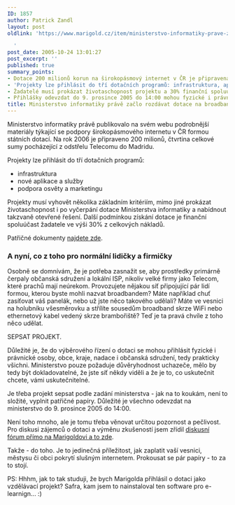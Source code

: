 ```yaml
---
ID: 1857
author: Patrick Zandl
layout: post
oldlink: 'https://www.marigold.cz/item/ministerstvo-informatiky-prave-zaclo-rozdavat-dotace-na-broadband-internet-poslete-mu-cislo-uctu

  '
post_date: 2005-10-24 13:01:27
post_excerpt: ''
published: true
summary_points:
- Dotace 200 milionů korun na širokopásmový internet v ČR je připravena pro rok 2006.
- 'Projekty lze přihlásit do tří dotačních programů: infrastruktura, aplikace, osvěta.'
- Žadatelé musí prokázat životaschopnost projektu a 30% finanční spoluúčast.
- Přihlášky odevzdat do 9. prosince 2005 do 14:00 mohou fyzické i právnické osoby.
title: Ministerstvo informatiky právě začlo rozdávat dotace na broadband internet. Pošlete mu číslo účtu…
---
```


<p>Ministerstvo informatiky právě publikovalo na svém webu podrobnější materiály týkající se podpory širokopásmového internetu v ČR formou státních dotací. Na rok 2006 je připraveno 200 milionů, čtvrtina celkové sumy pocházející z odstřelu Telecomu do Madridu. </p>

<p>Projekty lze přihlásit do tří dotačních programů: </p>

<ul>
<li>infrastruktura</li>
<li>nové aplikace a služby</li>
<li>podpora osvěty a marketingu</li>
</ul>
<p> Projekty musí vyhovět několika základním kritériím, mimo jiné prokázat životaschopnost i po vyčerpání dotace Ministerstva informatiky a nabídnout takzvaně otevřené řešení. Další podmínkou získání dotace je finanční spoluúčast žadatele ve výši 30% z celkových nákladů. </p>

<p>Patřičné dokumenty <a href="http://www.micr.cz/scripts/detail.php?id=2788">najdete zde</a>.</p>

<h3>A nyní, co z toho pro normální lidičky a firmičky</h3>
<p>Osobně se domnívám, že je potřeba zasnažit se, aby prostředky primárně čerpaly občanská sdružení a lokální ISP, nikoliv velké firmy jako Telecom, které prachů mají neúrekom. Provozujete nějakou síť připojující pár lidí formou, kterou byste mohli nazvat broadbandem? Máte například chuť zasíťovat váš panelák, nebo už jste něco takového udělali? Máte ve vesnici na holubníku všesměrovku a střílíte sousedům broadband skrze WiFi nebo ethernetový kabel vedený skrze brambořiště? Teď je ta pravá chvíle z toho něco udělat. </p>

<p>SEPSAT PROJEKT.</p>

<p>Důležité je, že do výběrového řízení o dotaci se mohou přihlásit fyzické i právnické osoby, obce, kraje, nadace i občanská sdružení, tedy prakticky všichni. Ministerstvo pouze požaduje důvěryhodnost uchazeče, mělo by tedy být dokladovatelné, že jste síť někdy viděli a že je to, co uskutečnit chcete, vámi uskutečnitelné. </p>

<p>Je třeba projekt sepsat podle zadání ministerstva - jak na to koukám, není to složité, vyplnit patřičné papíry. Důležité je všechno odevzdat na ministerstvo do 9. prosince 2005 do 14:00. </p>

<p>Není toho mnoho, ale je tomu třeba věnovat určitou pozornost a pečlivost. Pro diskusi zájemců o dotaci a výměnu zkušeností jsem zřídil <a href="http://www.marigold.cz/forum/viewforum.php?id=8">diskusní fórum přímo na Marigoldovi a to zde</a>. </p>

<p>Takže - do toho. Je to jedinečná příležitost, jak zaplatit vaší vesnici, městysu či obci pokrytí slušným internetem. Prokousat se pár papíry - to za to stojí. </p>

<p>PS: Hhhm, jak to tak studuji, že bych Marigolda přihlásil o dotaci jako vzdělávací projekt? Safra, kam jsem to nainstaloval ten software pro e-learnign... :)
</p>
